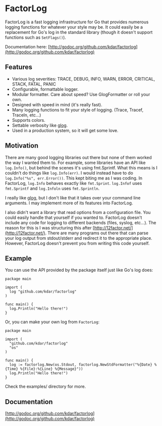 FactorLog
=========

FactorLog is a fast logging infrastructure for Go that provides numerous logging functions for whatever your style may be. It could easily be a replacement for Go's log in the standard library (though it doesn't support functions such as `SetFlags()`).

Documentation here: [http://godoc.org/github.com/kdar/factorlog](http://godoc.org/github.com/kdar/factorlog)

## Features

- Various log severities: TRACE, DEBUG, INFO, WARN, ERROR, CRITICAL, STACK, FATAL, PANIC
- Configurable, formattable logger.
- Modular formatter. Care about speed? Use GlogFormatter or roll your own.
- Designed with speed in mind (it's really fast).
- Many logging functions to fit your style of logging. (Trace, Tracef, Traceln, etc...)
- Supports colors.
- Settable verbosity like [glog](https://github.com/golang/glog).
- Used in a production system, so it will get some love.

## Motivation

There are many good logging libraries out there but none of them worked the way I wanted them to. For example, some libraries have an API like `log.Info()`, but behind the scenes it's using fmt.Sprintf. What this means is I couldn't do things like `log.Info(err)`. I would instead have to do `log.Info("%s", err.Error())`. This kept biting me as I was coding. In FactorLog, `log.Info` behaves exactly like `fmt.Sprint`. `log.Infof` uses `fmt.Sprintf` and `log.Infoln` uses `fmt.Sprintln`.

I really like [glog](https://github.com/golang/glog), but I don't like that it takes over your command line arguments. I may implement more of its features into FactorLog.

I also didn't want a library that read options from a configuration file. You could easily handle that yourself if you wanted to. FactorLog doesn't include any code for logging to different backends (files, syslog, etc...). The reason for this is I was structuring this after [http://12factor.net/](http://12factor.net/). There are many programs out there that can parse your log output from stdout/stderr and redirect it to the appropriate place. However, FactorLog doesn't prevent you from writing this code yourself.

## Example

You can use the API provided by the package itself just like Go's log does:

```
package main

import (
  log "github.com/kdar/factorlog"
)

func main() {
  log.Println("Hello there!")
}
```

Or, you can make your own log from `FactorLog`:

```
package main

import (
  "github.com/kdar/factorlog"
  "os"
)

func main() {
  log := factorlog.New(os.Stdout, factorlog.NewStdFormatter("%{Date} %{Time} %{File}:%{Line} %{Message}"))
  log.Println("Hello there!")
}
```

Check the examples/ directory for more.

## Documentation

[http://godoc.org/github.com/kdar/factorlog](http://godoc.org/github.com/kdar/factorlog)
